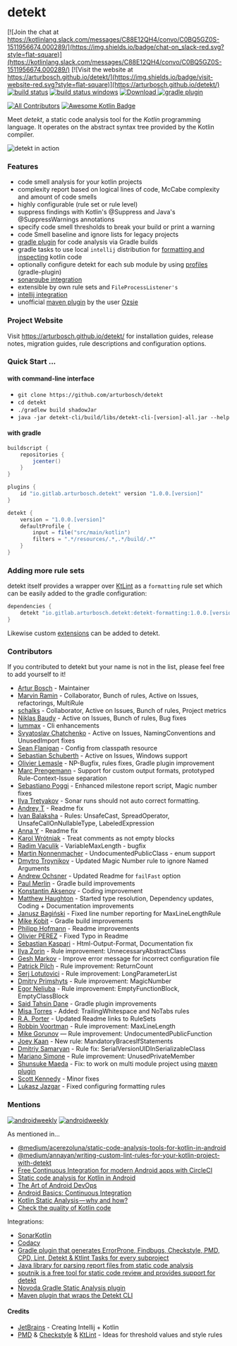 # __detekt__

[![Join the chat at https://kotlinlang.slack.com/messages/C88E12QH4/convo/C0BQ5GZ0S-1511956674.000289/](https://img.shields.io/badge/chat-on_slack-red.svg?style=flat-square)](https://kotlinlang.slack.com/messages/C88E12QH4/convo/C0BQ5GZ0S-1511956674.000289/)
[![Visit the website at https://arturbosch.github.io/detekt/](https://img.shields.io/badge/visit-website-red.svg?style=flat-square)](https://arturbosch.github.io/detekt/)
[![build status](https://travis-ci.org/arturbosch/detekt.svg?branch=master)](https://travis-ci.org/arturbosch/detekt)
[![build status windows](https://ci.appveyor.com/api/projects/status/3q9g98vveiul7yut/branch/master?svg=true)](https://ci.appveyor.com/project/arturbosch/detekt)
[ ![Download](https://api.bintray.com/packages/arturbosch/code-analysis/detekt/images/download.svg) ](https://bintray.com/arturbosch/code-analysis/detekt/_latestVersion)
[![gradle plugin](https://img.shields.io/badge/gradle_plugin-1.0.0.RC7.3-blue.svg?style=flat-square)](https://plugins.gradle.org/plugin/io.gitlab.arturbosch.detekt)

[![All Contributors](https://img.shields.io/badge/all_contributors-48-orange.svg?style=flat-square)](#contributors)
[![Awesome Kotlin Badge](https://kotlin.link/awesome-kotlin.svg)](https://github.com/KotlinBy/awesome-kotlin)

Meet _detekt_, a static code analysis tool for the _Kotlin_ programming language.
It operates on the abstract syntax tree provided by the Kotlin compiler.

![detekt in action](img/detekt_in_action.png "detekt in action")

### Features

- code smell analysis for your kotlin projects
- complexity report based on logical lines of code, McCabe complexity and amount of code smells
- highly configurable (rule set or rule level)
- suppress findings with Kotlin's @Suppress and Java's @SuppressWarnings annotations
- specify code smell thresholds to break your build or print a warning
- code Smell baseline and ignore lists for legacy projects
- [gradle plugin](#gradleplugin) for code analysis via Gradle builds
- gradle tasks to use local `intellij` distribution for [formatting and inspecting](#idea) kotlin code
- optionally configure detekt for each sub module by using [profiles](#closure) (gradle-plugin)
- [sonarqube integration](https://github.com/arturbosch/sonar-kotlin)
- extensible by own rule sets and `FileProcessListener's`
- [intellij integration](https://github.com/arturbosch/detekt-intellij-plugin)
- unofficial [maven plugin](https://github.com/Ozsie/detekt-maven-plugin) by the user [Ozsie](https://github.com/Ozsie)

### Project Website

Visit https://arturbosch.github.io/detekt/ for installation guides, release notes, migration guides, rule descriptions and configuration options.

### Quick Start ...

#### with command-line interface
- `git clone https://github.com/arturbosch/detekt`
- `cd detekt`
- `./gradlew build shadowJar`
- `java -jar detekt-cli/build/libs/detekt-cli-[version]-all.jar --help`

#### with gradle

```gradle
buildscript {
    repositories {
        jcenter()
    }
}

plugins {
    id "io.gitlab.arturbosch.detekt" version "1.0.0.[version]"
}

detekt {
    version = "1.0.0.[version]"
    defaultProfile {
        input = file("src/main/kotlin")
        filters = ".*/resources/.*,.*/build/.*"
    }
}
```

### Adding more rule sets

detekt itself provides a wrapper over [KtLint](https://github.com/shyiko/ktlint) as a `formatting` rule set
which can be easily added to the gradle configuration:

```gradle
dependencies {
    detekt "io.gitlab.arturbosch.detekt:detekt-formatting:1.0.0.[version]"
}
```

Likewise custom [extensions](https://arturbosch.github.io/detekt/extensions.html) can be added to detekt.

### Contributors

If you contributed to detekt but your name is not in the list, please feel free to add yourself to it!

- [Artur Bosch](https://github.com/arturbosch) - Maintainer
- [Marvin Ramin](https://github.com/Mauin) - Collaborator, Bunch of rules, Active on Issues, refactorings, MultiRule
- [schalks](https://github.com/schalkms) - Collaborator, Active on Issues, Bunch of rules, Project metrics
- [Niklas Baudy](https://github.com/vanniktech) - Active on Issues, Bunch of rules, Bug fixes
- [lummax](https://github.com/lummax) - Cli enhancements
- [Svyatoslav Chatchenko](https://github.com/MyDogTom) - Active on Issues, NamingConventions and UnusedImport fixes
- [Sean Flanigan](https://github.com/seanf) - Config from classpath resource
- [Sebastian Schuberth](https://github.com/sschuberth) - Active on Issues, Windows support
- [Olivier Lemasle](https://github.com/olivierlemasle) - NP-Bugfix, rules fixes, Gradle plugin improvement
- [Marc Prengemann](https://github.com/winterDroid) - Support for custom output formats, prototyped Rule-Context-Issue separation
- [Sebastiano Poggi](https://github.com/rock3r) - Enhanced milestone report script, Magic number fixes
- [Ilya Tretyakov](https://github.com/jvilya) - Sonar runs should not auto correct formatting.
- [Andrey T](https://github.com/mr-procrastinator) - Readme fix
- [Ivan Balaksha](https://github.com/tagantroy) - Rules: UnsafeCast, SpreadOperator, UnsafeCallOnNullableType, LabeledExpression
- [Anna Y](https://github.com/Nevvea7) - Readme fix
- [Karol Wrótniak](https://github.com/koral--) - Treat comments as not empty blocks
- [Radim Vaculik](https://github.com/radimvaculik) - VariableMaxLength - bugfix
- [Martin Nonnenmacher](https://github.com/mnonnenmacher) - UndocumentedPublicClass - enum support
- [Dmytro Troynikov](https://github.com/DmytroTroynikov) - Updated Magic Number rule to ignore Named Arguments
- [Andrew Ochsner](https://github.com/aochsner) - Updated Readme for `failFast` option
- [Paul Merlin](https://github.com/eskatos) - Gradle build improvements
- [Konstantin Aksenov](https://github.com/vacxe) - Coding improvement
- [Matthew Haughton](https://github.com/3flex) - Started type resolution, Dependency updates, Coding + Documentation improvements
- [Janusz Bagiński](https://github.com/jbaginski) - Fixed line number reporting for MaxLineLengthRule 
- [Mike Kobit](https://github.com/mkobit) - Gradle build improvements
- [Philipp Hofmann](https://github.com/philipphofmann) - Readme improvements
- [Olivier PEREZ](https://github.com/olivierperez) - Fixed Typo in Readme
- [Sebastian Kaspari](https://github.com/pocmo) - Html-Output-Format, Documentation fix
- [Ilya Zorin](https://github.com/geralt-encore) - Rule improvement: UnnecessaryAbstractClass
- [Gesh Markov](https://github.com/markov) - Improve error message for incorrect configuration file
- [Patrick Pilch](https://github.com/patrickpilch) - Rule improvement: ReturnCount
- [Serj Lotutovici](https://github.com/serj-lotutovici) - Rule improvement: LongParameterList
- [Dmitry Primshyts](https://github.com/deeprim) - Rule improvement: MagicNumber
- [Egor Neliuba](https://github.com/egor-n) - Rule improvement: EmptyFunctionBlock, EmptyClassBlock
- [Said Tahsin Dane](https://github.com/tasomaniac/) - Gradle plugin improvements
- [Misa Torres](https://github.com/misaelmt) - Added: TrailingWhitespace and NoTabs rules
- [R.A. Porter](https://github.com/coyotesqrl) - Updated Readme links to RuleSets
- [Robbin Voortman](https://github.com/rvoortman) - Rule improvement: MaxLineLength
- [Mike Gorunov](http://github.com/Miha-x64/) — Rule improvement: UndocumentedPublicFunction
- [Joey Kaan](https://github.com/jkaan) - New rule: MandatoryBracesIfStatements
- [Dmitriy Samaryan](https://github.com/samarjan92) - Rule fix: SerialVersionUIDInSerializableClass
- [Mariano Simone](https://github.com/marianosimone) - Rule improvement: UnusedPrivateMember
- [Shunsuke Maeda](https://github.com/duck8823) - Fix: to work on multi module project using [maven plugin](https://github.com/Ozsie/detekt-maven-plugin)
- [Scott Kennedy](https://github.com/scottkennedy) - Minor fixes
- [Lukasz Jazgar](https://github.com/ljazgar) - Fixed configuring formatting rules

### Mentions

[![androidweekly](https://img.shields.io/badge/androidweekly.net-259-orange.svg?style=flat-square)](http://androidweekly.net/issues/issue-259) 
[![androidweekly](https://img.shields.io/badge/androidweekly.cn-154-orange.svg?style=flat-square)](http://androidweekly.cn/android-dev-wekly-issue-154/)

As mentioned in...

- [@medium/acerezoluna/static-code-analysis-tools-for-kotlin-in-android](https://medium.com/@acerezoluna/static-code-analysis-tools-for-kotlin-in-android-fa072125fd50)
- [@medium/annayan/writing-custom-lint-rules-for-your-kotlin-project-with-detekt](https://proandroiddev.com/writing-custom-lint-rules-for-your-kotlin-project-with-detekt-653e4dbbe8b9)
- [Free Continuous Integration for modern Android apps with CircleCI](https://tips.seebrock3r.me/free-continuous-integration-for-modern-android-apps-with-circleci-940e33451c83)
- [Static code analysis for Kotlin in Android](https://blog.thefuntasty.com/static-code-analysis-for-kotlin-in-android-8676c8d6a3c5)
- [The Art of Android DevOps](https://blog.undabot.com/the-art-of-android-devops-fa29396bc9ee)
- [Android Basics: Continuous Integration](https://academy.realm.io/posts/360-andev-2017-mark-scheel-continuous-integration-android/)
- [Kotlin Static Analysis — why and how?](https://proandroiddev.com/kotlin-static-analysis-why-and-how-a12042e34a98)
- [Check the quality of Kotlin code](https://blog.frankel.ch/check-quality-kotlin-code/)

Integrations:
- [SonarKotlin](https://docs.sonarqube.org/display/PLUG/SonarKotlin)
- [Codacy](https://www.codacy.com)
- [Gradle plugin that generates ErrorProne, Findbugs, Checkstyle, PMD, CPD, Lint, Detekt & Ktlint Tasks for every subproject](https://github.com/vanniktech/gradle-code-quality-tools-plugin)
- [Java library for parsing report files from static code analysis](https://github.com/tomasbjerre/violations-lib)
- [sputnik is a free tool for static code review and provides support for detekt](https://github.com/TouK/sputnik)
- [Novoda Gradle Static Analysis plugin](https://github.com/novoda/gradle-static-analysis-plugin)
- [Maven plugin that wraps the Detekt CLI](https://github.com/Ozsie/detekt-maven-plugin)

#### Credits
- [JetBrains](https://github.com/jetbrains/) - Creating Intellij + Kotlin
- [PMD](https://github.com/pmd/pmd) & [Checkstyle](https://github.com/checkstyle/checkstyle) & [KtLint](https://github.com/shyiko/ktlint) - Ideas for threshold values and style rules
